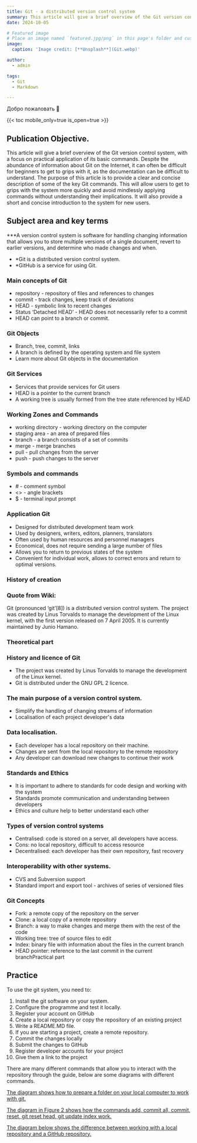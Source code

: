 ```yaml
---
title: Git - a distributed version control system
summary: This article will give a brief overview of the Git version control system with a focus on practical applications of its main commands.
date: 2024-10-05

# Featured image
# Place an image named `featured.jpg/png` in this page's folder and customize its options here.
image:
  caption: 'Image credit: [**Unsplash**](Git.webp)'

author:
  - admin

tags:
  - Git
  - Markdown

---
```


Добро пожаловать 👋

{{< toc mobile_only=true is_open=true >}}

## Publication Objective.

This article will give a brief overview of the Git version control system, with a focus on practical application of its basic commands. Despite the abundance of information about Git on the Internet, it can often be difficult for beginners to get to grips with it, as the documentation can be difficult to understand. 
The purpose of this article is to provide a clear and concise description of some of the key Git commands. This will allow users to get to grips with the system more quickly and avoid mindlessly applying commands without understanding their implications. It will also provide a short and concise introduction to the system for new users.


[//]: # ([![The template is mobile first with a responsive design to ensure that your site looks stunning on every device.]&#40;https://raw.githubusercontent.com/wowchemy/wowchemy-hugo-modules/main/starters/academic/preview.png&#41;]&#40;https://hugoblox.com&#41;)

## Subject area and key terms

***A version control system is software for handling changing information that allows you to store multiple versions of a single document, revert to earlier versions, and determine who made changes and when.

- *Git is a distributed version control system.
- *GitHub is a service for using Git.

### **Main concepts of Git**

- repository - repository of files and references to changes
- commit - track changes, keep track of deviations
- HEAD - symbolic link to recent changes
- Status ‘Detached HEAD’ - HEAD does not necessarily refer to a commit
- HEAD can point to a branch or commit.

### **Git Objects**

- Branch, tree, commit, links
- A branch is defined by the operating system and file system
- Learn more about Git objects in the documentation

### **Git Services**

- Services that provide services for Git users
- HEAD is a pointer to the current branch
- A working tree is usually formed from the tree state referenced by HEAD

### **Working Zones and Commands**

- working directory - working directory on the computer
- staging area - an area of prepared files
- branch - a branch consists of a set of commits
- merge - merge branches
- pull - pull changes from the server
- push - push changes to the server

### **Symbols and commands**

- _#_ - comment symbol
- <> - angle brackets
- $ - terminal input prompt

### **Application Git**

- Designed for distributed development team work
- Used by designers, writers, editors, planners, translators
- Often used by human resources and personnel managers
- Economical, does not require sending a large number of files
- Allows you to return to previous states of the system
- Convenient for individual work, allows to correct errors and return to optimal versions.



### History of creation

### Quote from Wiki:

Git (pronounced ‘git’[8]) is a distributed version control system. The project was created by Linus Torvalds to manage the development of the Linux kernel, with the first version released on 7 April 2005. It is currently maintained by Junio Hamano.

### Theoretical part

### **History and licence of Git**

- The project was created by Linus Torvalds to manage the development of the Linux kernel.
- Git is distributed under the GNU GPL 2 licence.

### **The main purpose of a version control system**.

- Simplify the handling of changing streams of information
- Localisation of each project developer's data

### **Data localisation**.

- Each developer has a local repository on their machine.
- Changes are sent from the local repository to the remote repository
- Any developer can download new changes to continue their work

### **Standards and Ethics**

- It is important to adhere to standards for code design and working with the system
- Standards promote communication and understanding between developers
- Ethics and culture help to better understand each other

### **Types of version control systems**

- Centralised: code is stored on a server, all developers have access.
- Cons: no local repository, difficult to access resource
- Decentralised: each developer has their own repository, fast recovery

### **Interoperability with other systems**.

- CVS and Subversion support
- Standard import and export tool - archives of series of versioned files

### **Git Concepts**

- Fork: a remote copy of the repository on the server
- Clone: a local copy of a remote repository
- Branch: a way to make changes and merge them with the rest of the code
- Working tree: tree of source files to edit
- Index: binary file with information about the files in the current branch
- HEAD pointer: reference to the last commit in the current branchPractical part

## Practice

To use the git system, you need to:
1. Install the git software on your system.
2. Configure the programme and test it locally.
3. Register your account on GitHub
4. Create a local repository or copy the repository of an existing project
5. Write a README.MD file.
6. If you are starting a project, create a remote repository.
7. Commit the changes locally
8. Submit the changes to GitHub
9. Register developer accounts for your project
10. Give them a link to the project

There are many different commands that allow you to interact with the repository through the guide, below are some diagrams with different commands.


[The diagram shows how to prepare a folder on your local computer to work with git.](ИндЛаб2.png)

[The diagram in Figure 2 shows how the commands add, commit all, commit, reset, git reset head, git update index work.](ИндЛаб2.2.png)

[The diagram below shows the difference between working with a local repository and a GitHub repository.](ИндЛаб2.3.png)